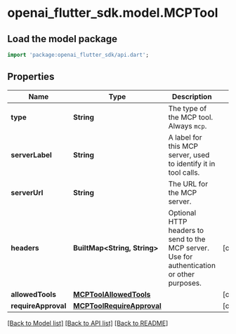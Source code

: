 # openai_flutter_sdk.model.MCPTool

## Load the model package
```dart
import 'package:openai_flutter_sdk/api.dart';
```

## Properties
Name | Type | Description | Notes
------------ | ------------- | ------------- | -------------
**type** | **String** | The type of the MCP tool. Always `mcp`. | 
**serverLabel** | **String** | A label for this MCP server, used to identify it in tool calls.  | 
**serverUrl** | **String** | The URL for the MCP server.  | 
**headers** | **BuiltMap&lt;String, String&gt;** | Optional HTTP headers to send to the MCP server. Use for authentication or other purposes.  | [optional] 
**allowedTools** | [**MCPToolAllowedTools**](MCPToolAllowedTools.md) |  | [optional] 
**requireApproval** | [**MCPToolRequireApproval**](MCPToolRequireApproval.md) |  | [optional] 

[[Back to Model list]](../README.md#documentation-for-models) [[Back to API list]](../README.md#documentation-for-api-endpoints) [[Back to README]](../README.md)


